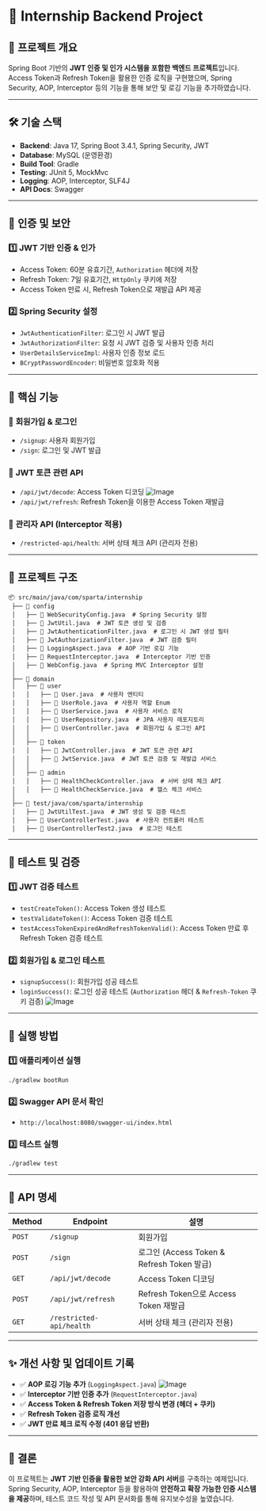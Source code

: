 # 🚀 Internship Backend Project

## 📌 프로젝트 개요

Spring Boot 기반의 **JWT 인증 및 인가 시스템을 포함한 백엔드 프로젝트**입니다. Access Token과 Refresh Token을 활용한 인증 로직을 구현했으며, Spring Security, AOP, Interceptor 등의 기능을 통해 보안 및 로깅 기능을 추가하였습니다.

---

## 🛠️ 기술 스택

- **Backend**: Java 17, Spring Boot 3.4.1, Spring Security, JWT
- **Database**: MySQL (운영환경)
- **Build Tool**: Gradle
- **Testing**: JUnit 5, MockMvc
- **Logging**: AOP, Interceptor, SLF4J
- **API Docs**: Swagger

---

## 🔑 인증 및 보안

### 1️⃣ **JWT 기반 인증 & 인가**

- Access Token: 60분 유효기간, `Authorization` 헤더에 저장
- Refresh Token: 7일 유효기간, `HttpOnly` 쿠키에 저장
- Access Token 만료 시, Refresh Token으로 재발급 API 제공

### 2️⃣ **Spring Security 설정**

- `JwtAuthenticationFilter`: 로그인 시 JWT 발급
- `JwtAuthorizationFilter`: 요청 시 JWT 검증 및 사용자 인증 처리
- `UserDetailsServiceImpl`: 사용자 인증 정보 로드
- `BCryptPasswordEncoder`: 비밀번호 암호화 적용

---

## 📌 핵심 기능

### 🔹 **회원가입 & 로그인**

- `/signup`: 사용자 회원가입
- `/sign`: 로그인 및 JWT 발급

### 🔹 **JWT 토큰 관련 API**

- `/api/jwt/decode`: Access Token 디코딩
![Image](https://github.com/user-attachments/assets/02a74e44-6296-4c6c-b8ad-a4f99c31818b)
- `/api/jwt/refresh`: Refresh Token을 이용한 Access Token 재발급

### 🔹 **관리자 API (Interceptor 적용)**

- `/restricted-api/health`: 서버 상태 체크 API (관리자 전용)

---

## 📂 프로젝트 구조

```
📦 src/main/java/com/sparta/internship
 ├── 📂 config
 │   ├── 📜 WebSecurityConfig.java  # Spring Security 설정
 │   ├── 📜 JwtUtil.java  # JWT 토큰 생성 및 검증
 │   ├── 📜 JwtAuthenticationFilter.java  # 로그인 시 JWT 생성 필터
 │   ├── 📜 JwtAuthorizationFilter.java  # JWT 검증 필터
 │   ├── 📜 LoggingAspect.java  # AOP 기반 로깅 기능
 │   ├── 📜 RequestInterceptor.java  # Interceptor 기반 인증
 │   ├── 📜 WebConfig.java  # Spring MVC Interceptor 설정
 │
 ├── 📂 domain
 │   ├── 📂 user
 │   │   ├── 📜 User.java  # 사용자 엔티티
 │   │   ├── 📜 UserRole.java  # 사용자 역할 Enum
 │   │   ├── 📜 UserService.java  # 사용자 서비스 로직
 │   │   ├── 📜 UserRepository.java  # JPA 사용자 레포지토리
 │   │   ├── 📜 UserController.java  # 회원가입 & 로그인 API
 │   │
 │   ├── 📂 token
 │   │   ├── 📜 JwtController.java  # JWT 토큰 관련 API
 │   │   ├── 📜 JwtService.java  # JWT 토큰 검증 및 재발급 서비스
 │   │
 │   ├── 📂 admin
 │   │   ├── 📜 HealthCheckController.java  # 서버 상태 체크 API
 │   │   ├── 📜 HealthCheckService.java  # 헬스 체크 서비스
 │
 ├── 📂 test/java/com/sparta/internship
 │   ├── 📜 JwtUtilTest.java  # JWT 생성 및 검증 테스트
 │   ├── 📜 UserControllerTest.java  # 사용자 컨트롤러 테스트
 │   ├── 📜 UserControllerTest2.java  # 로그인 테스트
```

---

## 📝 테스트 및 검증

### 1️⃣ JWT 검증 테스트 

- `testCreateToken()`: Access Token 생성 테스트
- `testValidateToken()`: Access Token 검증 테스트
- `testAccessTokenExpiredAndRefreshTokenValid()`: Access Token 만료 후 Refresh Token 검증 테스트

### 2️⃣ 회원가입 & 로그인 테스트

- `signupSuccess()`: 회원가입 성공 테스트
- `loginSuccess()`: 로그인 성공 테스트 (`Authorization` 헤더 & `Refresh-Token` 쿠키 검증)
![Image](https://github.com/user-attachments/assets/37f20b3c-c051-4887-9b4e-56ff7d232f0b)

---

## 🚀 실행 방법

### 1️⃣ **애플리케이션 실행**

```bash
./gradlew bootRun
```

### 2️⃣ **Swagger API 문서 확인**

- `http://localhost:8080/swagger-ui/index.html`

### 3️⃣ **테스트 실행**

```bash
./gradlew test
```

---

## 🔗 API 명세

| Method | Endpoint                 | 설명                                    |
| ------ | ------------------------ | ------------------------------------- |
| `POST` | `/signup`                | 회원가입                                  |
| `POST` | `/sign`                  | 로그인 (Access Token & Refresh Token 발급) |
| `GET`  | `/api/jwt/decode`        | Access Token 디코딩                      |
| `POST` | `/api/jwt/refresh`       | Refresh Token으로 Access Token 재발급      |
| `GET`  | `/restricted-api/health` | 서버 상태 체크 (관리자 전용)                     |

---

## ✨ 개선 사항 및 업데이트 기록

- ✅ **AOP 로깅 기능 추가** (`LoggingAspect.java`)
![Image](https://github.com/user-attachments/assets/d274f54f-8651-4e5d-9110-e48a24585063)
- ✅ **Interceptor 기반 인증 추가** (`RequestInterceptor.java`)
- ✅ **Access Token & Refresh Token 저장 방식 변경 (헤더 + 쿠키)**
- ✅ **Refresh Token 검증 로직 개선**
- ✅ **JWT 만료 체크 로직 수정 (401 응답 반환)**

---

## 📌 결론

이 프로젝트는 **JWT 기반 인증을 활용한 보안 강화 API 서버**를 구축하는 예제입니다. Spring Security, AOP, Interceptor 등을 활용하여 **안전하고 확장 가능한 인증 시스템을 제공**하며, 테스트 코드 작성 및 API 문서화를 통해 유지보수성을 높였습니다.

